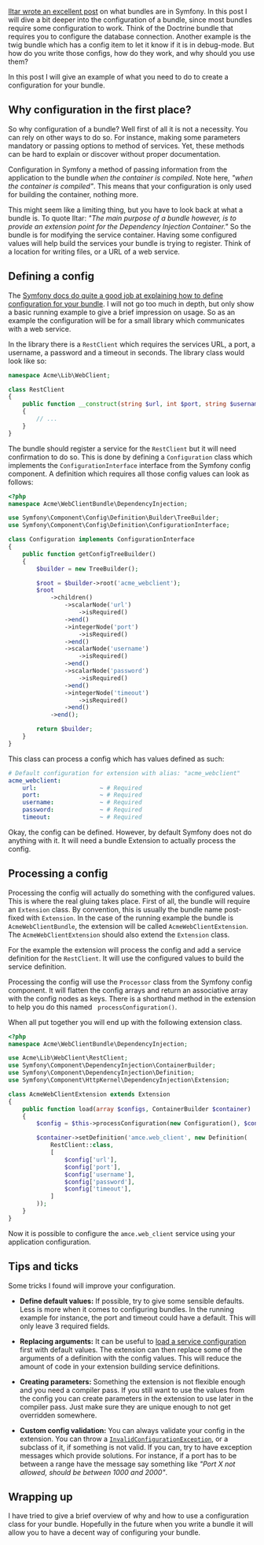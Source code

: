 [//]: # (TITLE: Creating Bundle Configuration)
[//]: # (DATE: 2017-02-15T09:00:00+01:00)
[//]: # (TAGS: Symfony, Bundle, Configuration, Extension, DIC, Dependency Injection Container)
[1]: https://stovepipe.systems/post/what-are-bundles-in-symfony
[2]: https://symfony.com/doc/current/components/config/definition.html
[3]: https://symfony.com/doc/current/bundles/extension.html#using-the-load-method
[4]: http://api.symfony.com/master/Symfony/Component/Config/Definition/Exception/InvalidConfigurationException.html

[Iltar wrote an excellent post][1] on what bundles are in Symfony. In this post I will dive a bit deeper into the configuration of a bundle, since most bundles require some configuration to work. Think of the Doctrine bundle that requires you to configure the database connection. Another example is the twig bundle which has a config item to let it know if it is in debug-mode. But how do you write those configs, how do they work, and why should you use them?

In this post I will give an example of what you need to do to create a configuration for your bundle. 

## Why configuration in the first place?
So why configuration of a bundle? Well first of all it is not a necessity. You can rely on other ways to do so. For instance, making some parameters mandatory or passing options to method of services. Yet, these methods can be hard to explain or discover without proper documentation. 

Configuration in Symfony a method of passing information from the application to the bundle *when the container is compiled*. Note here, *"when the container is compiled"*. This means that your configuration is only used for building the container, nothing more.

This might seem like a limiting thing, but you have to look back at what a bundle is. To quote Iltar: *"The main purpose of a bundle however, is to provide an extension point for the Dependency Injection Container."* So the bundle is for modifying the service container. Having some configured values will help build the services your bundle is trying to register. Think of a location for writing files, or a URL of a web service.

## Defining a config
The [Symfony docs do quite a good job at explaining how to define configuration for your bundle][2]. I will not go too much in depth, but only show a basic running example to give a brief impression on usage. So as an example the configuration will be for a small library which communicates with a web service.

In the library there is a `RestClient` which requires the services URL, a port, a username, a password and a timeout in seconds. The library class would look like so:

```php
namespace Acme\Lib\WebClient;

class RestClient
{
    public function __construct(string $url, int $port, string $username, string $password, int $timeout)
    {
        // ...
    }
}
```

The bundle should register a service for the `RestClient` but it will need confirmation to do so. This is done by defining a `Configuration` class which implements the `ConfigurationInterface` interface from the Symfony config component. A definition which requires all those config values can look as follows:

```php
<?php
namespace Acme\WebClientBundle\DependencyInjection;

use Symfony\Component\Config\Definition\Builder\TreeBuilder;
use Symfony\Component\Config\Definition\ConfigurationInterface;

class Configuration implements ConfigurationInterface
{
    public function getConfigTreeBuilder()
    {
        $builder = new TreeBuilder();

        $root = $builder->root('acme_webclient');
        $root
            ->children()
                ->scalarNode('url')
                    ->isRequired()
                ->end()
                ->integerNode('port')
                    ->isRequired()
                ->end()
                ->scalarNode('username')
                    ->isRequired()
                ->end()
                ->scalarNode('password')
                    ->isRequired()
                ->end()
                ->integerNode('timeout')
                    ->isRequired()
                ->end()
            ->end();

        return $builder;
    }
}
```

This class can process a config which has values defined as such:
```yaml
# Default configuration for extension with alias: "acme_webclient"
acme_webclient:
    url:                  ~ # Required
    port:                 ~ # Required
    username:             ~ # Required
    password:             ~ # Required
    timeout:              ~ # Required
```
Okay, the config can be defined. However, by default Symfony does not do anything with it. It will need a bundle Extension to actually process the config.

## Processing a config
Processing the config will actually do something with the configured values. This is where the real gluing takes place. First of all, the bundle will require an `Extension` class. By convention, this is usually the bundle name post-fixed with `Extension`. In the case of the running example the bundle is `AcmeWebClientBundle`, the extension will be called `AcmeWebClientExtension`. The  `AcmeWebClientExtension` should also extend the `Extension` class.

For the example the extension will process the config and add a service definition for the `RestClient`. It will use the configured values to build the service definition. 

Processing the config will use the `Processor` class from the Symfony config component. It will flatten the config arrays and return an associative array with the config nodes as keys. There is a shorthand method in the extension to help you do this named  ` processConfiguration()`.

When all put together you will end up with the following extension class.
```php
<?php
namespace Acme\WebClientBundle\DependencyInjection;

use Acme\Lib\WebClient\RestClient;
use Symfony\Component\DependencyInjection\ContainerBuilder;
use Symfony\Component\DependencyInjection\Definition;
use Symfony\Component\HttpKernel\DependencyInjection\Extension;

class AcmeWebClientExtension extends Extension
{
    public function load(array $configs, ContainerBuilder $container)
    {
        $config = $this->processConfiguration(new Configuration(), $configs); 

        $container->setDefinition('amce.web_client', new Definition(
            RestClient::class,
            [
                $config['url'],
                $config['port'],
                $config['username'],
                $config['password'],
                $config['timeout'],
            ]
        ));
    }
}
```
Now it is possible to configure the `amce.web_client` service using your application configuration.

## Tips and ticks
Some tricks I found will improve your configuration.

* **Define default values:** If possible, try to give some sensible defaults. Less is more when it comes to configuring bundles. In the running example for instance, the port and timeout could have a default. This will only leave 3 required fields.

* **Replacing arguments:** It can be useful to [load a service configuration][3] first with default values. The extension can then replace some of the arguments of a definition with the config values. This will reduce the amount of code in your extension building service definitions.

* **Creating parameters:** Something the extension is not flexible enough and you need a compiler pass. If you still want to use the values from the config you can create parameters in the extension to use later in the compiler pass. Just make sure they are unique enough to not get overridden somewhere.

* **Custom config validation:** You can always validate your config in the extension. You can throw a [`InvalidConfigurationException`][4], or a subclass of it, if something is not valid. If you can, try to have exception messages which provide solutions. For instance, if a port has to be between a range have the message say something like *"Port X not allowed, should be between 1000 and 2000"*.

## Wrapping up
I have tried to give a brief overview of why and how to use a configuration class for your bundle. Hopefully in the future when you write a bundle it will allow you to have a decent way of configuring your bundle.
